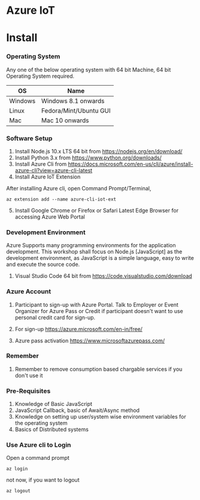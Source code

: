 # Azure IoT 

# Install

### Operating System

Any one of the below operating system with 64 bit Machine, 64 bit Operating System required.

|OS   | Name | 
|-----|------|
|Windows   | Windows 8.1 onwards   |
|Linux   | Fedora/Mint/Ubuntu GUI  |
|Mac   | Mac 10 onwards   |

### Software Setup

1. Install Node.js 10.x LTS 64 bit from https://nodejs.org/en/download/
2. Install Python 3.x from https://www.python.org/downloads/
3. Install Azure Cli from https://docs.microsoft.com/en-us/cli/azure/install-azure-cli?view=azure-cli-latest
4. Install  Azure IoT Extension

After installing Azure cli, open Command Prompt/Terminal,

```
az extension add --name azure-cli-iot-ext
```

5. Install Google Chrome or Firefox or Safari Latest Edge Browser for accessing Azure Web Portal

### Development Environment

Azure Supports many programming environments for the application development.
This workshop shall focus on Node.js [JavaScript] as the development environment, as JavaScript is a simple language, easy to write and execute the source code.

1. Visual Studio Code 64 bit from https://code.visualstudio.com/download

### Azure Account

1. Participant to sign-up with Azure Portal. Talk to Employer or Event Organizer for Azure Pass or Credit if participant doesn't want to use personal credit card for sign-up.

2. For sign-up https://azure.microsoft.com/en-in/free/

3. Azure pass activation https://www.microsoftazurepass.com/

### Remember

1. Remember to remove consumption based chargable services if you don't use it

### Pre-Requisites

1. Knowledge of Basic JavaScript
2. JavaScript Callback, basic of Await/Async method
3. Knowledge on setting up user/system wise environment variables for the operating system
4. Basics of Distributed systems


### Use Azure cli to Login

Open a command prompt

```
az login
```


not now, if you want to logout

```
az logout
```
